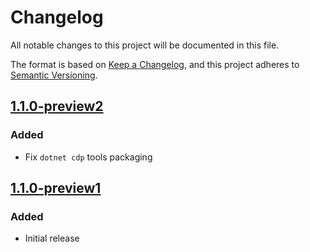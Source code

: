 # Changelog

All notable changes to this project will be documented in this file.

The format is based on [Keep a Changelog](https://keepachangelog.com/en/1.1.0/),
and this project adheres to [Semantic Versioning](https://semver.org/spec/v2.0.0.html).

## [1.1.0-preview2]

### Added

- Fix `dotnet cdp` tools packaging

## [1.1.0-preview1]

### Added

- Initial release

[Unreleased]: https://github.com/olivierlacan/keep-a-changelog/compare/1.1.0-preview2...HEAD
[1.1.0-preview2]: https://github.com/olivierlacan/keep-a-changelog/compare/1.1.0-preview1...1.1.0-preview2
[1.1.0-preview1]: https://github.com/olivierlacan/keep-a-changelog/releases/tag/v1.1.0-preview1
